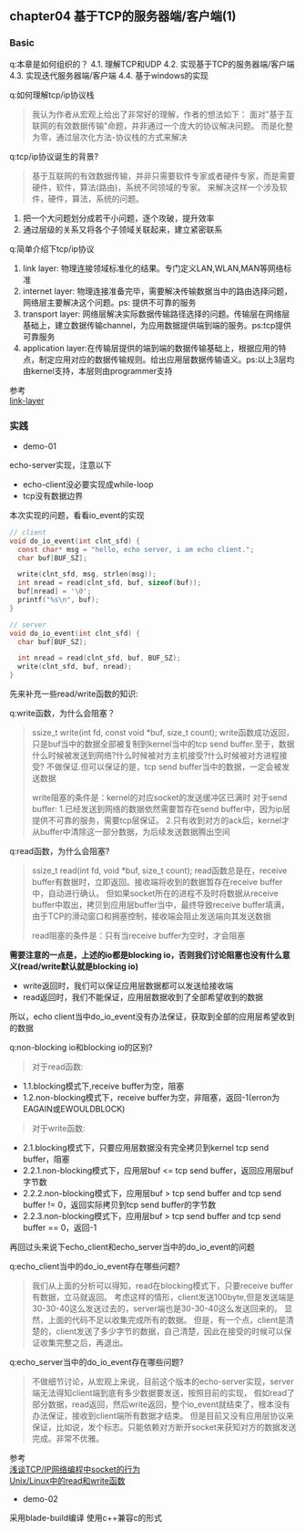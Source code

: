 ## chapter04 基于TCP的服务器端/客户端(1)

### Basic

q:本章是如何组织的？
4.1. 理解TCP和UDP
4.2. 实现基于TCP的服务器端/客户端
4.3. 实现迭代服务器端/客户端
4.4. 基于windows的实现

q:如何理解tcp/ip协议栈
>我认为作者从宏观上给出了非常好的理解，作者的想法如下：
面对"基于互联网的有效数据传输"命题，并非通过一个庞大的协议解决问题。
而是化整为零，通过层次化方法-协议栈的方式来解决

q:tcp/ip协议诞生的背景?
>基于互联网的有效数据传输，并非只需要软件专家或者硬件专家，而是需要硬件，软件，算法(路由)，系统不同领域的专家。
来解决这样一个涉及软件，硬件，算法，系统的问题。
1. 把一个大问题划分成若干小问题，逐个攻破，提升效率
2. 通过层级的关系又将各个子领域关联起来，建立紧密联系

q:简单介绍下tcp/ip协议
1. link layer: 物理连接领域标准化的结果。专门定义LAN,WLAN,MAN等网络标准
2. internet layer: 物理连接准备完毕，需要解决传输数据当中的路由选择问题，网络层主要解决这个问题。ps: 提供不可靠的服务
3. transport layer: 网络层解决实际数据传输路径选择的问题。传输层在网络层基础上，建立数据传输channel，为应用数据提供端到端的服务。ps:tcp提供可靠服务
4. application layer:在传输层提供的端到端的数据传输基础上，根据应用的特点，制定应用对应的数据传输规则。给出应用层数据传输语义。ps:以上3层均由kernel支持，本层则由programmer支持

参考<br>
[link-layer](https://en.wikipedia.org/wiki/Internet_protocol_suite#Link_layer)

### 实践

- demo-01

echo-server实现，注意以下
- echo-client没必要实现成while-loop
- tcp没有数据边界

本次实现的问题，看看io_event的实现
```c
// client
void do_io_event(int clnt_sfd) {
  const char* msg = "hello, echo server, i am echo client.";
  char buf[BUF_SZ];

  write(clnt_sfd, msg, strlen(msg));
  int nread = read(clnt_sfd, buf, sizeof(buf));
  buf[nread] = '\0';
  printf("%s\n", buf);
}

// server
void do_io_event(int clnt_sfd) {
  char buf[BUF_SZ];

  int nread = read(clnt_sfd, buf, BUF_SZ);
  write(clnt_sfd, buf, nread);
}
```

先来补充一些read/write函数的知识:

q:write函数，为什么会阻塞？
>ssize_t write(int fd, const void *buf, size_t count);
write函数成功返回，只是buf当中的数据全部被复制到kernel当中的tcp send buffer.至于，数据什么时候被发送到网络?什么时候被对方主机接受?什么时候被对方进程接受?
不做保证.但可以保证的是，tcp send buffer当中的数据，一定会被发送数据
>
>write阻塞的条件是：kernel的对应socket的发送缓冲区已满时
对于send buffer:
1.已经发送到网络的数据依然需要暂存在send buffer中，因为ip层提供不可靠的服务，需要tcp层保证。
2.只有收到对方的ack后，kernel才从buffer中清除这一部分数据，为后续发送数据腾出空间

q:read函数，为什么会阻塞?
>ssize_t read(int fd, void *buf, size_t count);
read函数总是在，receive buffer有数据时，立即返回。接收端将收到的数据暂存在receive buffer中，自动进行确认。
但如果socket所在的进程不及时将数据从receive buffer中取出，拷贝到应用层buffer当中，最终导致receive buffer填满，由于TCP的滑动窗口和拥塞控制，接收端会阻止发送端向其发送数据
>
>read阻塞的条件是：只有当receive buffer为空时，才会阻塞

**需要注意的一点是，上述的io都是blocking io，否则我们讨论阻塞也没有什么意义(read/write默认就是blocking io)**<br>
- write返回时，我们可以保证应用层数据都可以发送给接收端
- read返回时，我们不能保证，应用层数据收到了全部希望收到的数据

所以，echo client当中do_io_event没有办法保证，获取到全部的应用层希望收到的数据

q:non-blocking io和blocking io的区别?
>对于read函数:
- 1.1.blocking模式下,receive buffer为空，阻塞
- 1.2.non-blocking模式下，receive buffer为空，非阻塞，返回-1(erron为EAGAIN或EWOULDBLOCK)
>对于write函数:
- 2.1.blocking模式下，只要应用层数据没有完全拷贝到kernel tcp send buffer，阻塞
- 2.2.1.non-blocking模式下，应用层buf <= tcp send buffer，返回应用层buf字节数
- 2.2.2.non-blocking模式下，应用层buf > tcp send buffer and tcp send buffer != 0，返回实际拷贝到tcp send buffer的字节数
- 2.2.3.non-blocking模式下，应用层buf > tcp send buffer and tcp send buffer == 0，返回-1

再回过头来说下echo_client和echo_server当中的do_io_event的问题

q:echo_client当中的do_io_event存在哪些问题?
>我们从上面的分析可以得知，read在blocking模式下，只要receive buffer有数据，立马就返回。
考虑这样的情形，client发送100byte,但是发送端是30-30-40这么发送过去的，server端也是30-30-40这么发送回来的。
显然，上面的代码不足以收集完成所有的数据。
但是，有一个点，client是清楚的，client发送了多少字节的数据，自己清楚，因此在接受的时候可以保证收集完整之后，再退出。

q:echo_server当中的do_io_event存在哪些问题?
>不做细节讨论，从宏观上来说，目前这个版本的echo-server实现，server端无法得知client端到底有多少数据要发送，按照目前的实现，
假如read了部分数据，read返回，然后write返回，整个io_event就结束了，根本没有办法保证，接收到client端所有数据才结束。
但是目前又没有应用层协议来保证，比如说，发个标志。只能依赖对方断开socket来获知对方的数据发送完成。非常不优雅。

参考<br>
[浅谈TCP/IP网络编程中socket的行为](https://www.cnblogs.com/promise6522/archive/2012/03/03/2377935.html)<br>
[Unix/Linux中的read和write函数](https://www.cnblogs.com/xiehongfeng100/p/4619451.html)

- demo-02

采用blade-build编译 使用c++兼容c的形式

